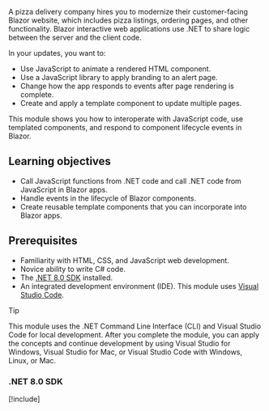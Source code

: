 A pizza delivery company hires you to modernize their customer-facing Blazor website, which includes pizza listings, ordering pages, and other functionality. Blazor interactive web applications use .NET to share logic between the server and the client code.

In your updates, you want to:

- Use JavaScript to animate a rendered HTML component.
- Use a JavaScript library to apply branding to an alert page.
- Change how the app responds to events after page rendering is complete.
- Create and apply a template component to update multiple pages.

This module shows you how to interoperate with JavaScript code, use templated components, and respond to component lifecycle events in Blazor.

## Learning objectives

- Call JavaScript functions from .NET code and call .NET code from JavaScript in Blazor apps.
- Handle events in the lifecycle of Blazor components.
- Create reusable template components that you can incorporate into Blazor apps.

## Prerequisites

- Familiarity with HTML, CSS, and JavaScript web development.
- Novice ability to write C# code.
- The [.NET 8.0 SDK](https://dotnet.microsoft.com/download/dotnet/8.0) installed.
- An integrated development environment (IDE). This module uses [Visual Studio Code](https://code.visualstudio.com).

> [!TIP]
> This module uses the .NET Command Line Interface (CLI) and Visual Studio Code for local development. After you complete the module, you can apply the concepts and continue development by using Visual Studio for Windows, Visual Studio for Mac, or Visual Studio Code with Windows, Linux, or Mac.

### .NET 8.0 SDK

[!include[](../../../includes/dotnet8-sdk-version.md)]
